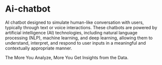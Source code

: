 # Ai-chatbot

AI chatbot designed to simulate human-like conversation with users, typically through text or voice interactions. These chatbots are powered by artificial intelligence (AI) technologies, including natural language processing (NLP), machine learning, and deep learning, allowing them to understand, interpret, and respond to user inputs in a meaningful and contextually appropriate manner.

The More You Analyze, More You Get Insights from the Data.
